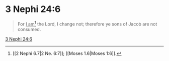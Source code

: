 # 3 Nephi 24:6

> For <u>I am</u>[^a] the Lord, I change not; therefore ye sons of Jacob are not consumed.

[3 Nephi 24:6](https://www.churchofjesuschrist.org/study/scriptures/bofm/3-ne/24?lang=eng&id=p6#p6)


[^a]: [[2 Nephi 6.7|2 Ne. 6:7]]; [[Moses 1.6|Moses 1:6]].  
